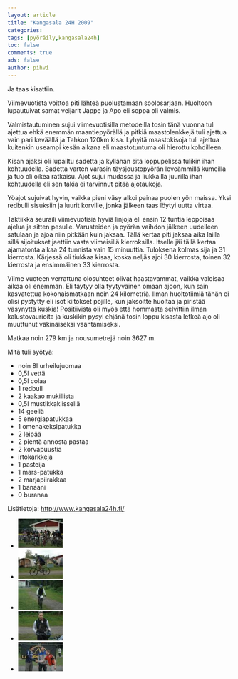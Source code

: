 ```yaml
---
layout: article
title: "Kangasala 24H 2009"
categories:
tags: [pyöräily,kangasala24h]
toc: false
comments: true
ads: false
author: pihvi
---
```


Ja taas kisattiin.

Viimevuotista voittoa piti lähteä puolustamaan soolosarjaan. Huoltoon
lupautuivat samat veijarit Jappe ja Apo eli soppa oli valmis.

Valmistautuminen sujui viimevuotisilla metodeilla tosin tänä vuonna tuli
ajettua ehkä enemmän maantiepyörällä ja pitkiä maastolenkkejä tuli
ajettua vain pari keväällä ja Tahkon 120km kisa. Lyhyitä maastokisoja
tuli ajettua kuitenkin useampi kesän aikana eli maastotuntuma oli
hierottu kohdilleen.

Kisan ajaksi oli lupailtu sadetta ja kyllähän sitä loppupelissä tulikin
ihan kohtuudella. Sadetta varten varasin täysjoustopyörän leveämmillä
kumeilla ja tuo oli oikea ratkaisu. Ajot sujui mudassa ja liukkailla
juurilla ihan kohtuudella eli sen takia ei tarvinnut pitää ajotaukoja.

Yöajot sujuivat hyvin, vaikka pieni väsy alkoi painaa puolen yön maissa.
Yksi redbulli sisuksiin ja luurit korville, jonka jälkeen taas löytyi
uutta virtaa.

Taktiikka seuraili viimevuotisia hyviä linjoja eli ensin 12 tuntia
leppoisaa ajelua ja sitten pesulle. Varusteiden ja pyörän vaihdon
jälkeen uudelleen satulaan ja ajoa niin pitkään kuin jaksaa. Tällä
kertaa piti jaksaa aika lailla sillä sijoitukset jaettiin vasta
viimeisillä kierroksilla. Itselle jäi tällä kertaa ajamatonta aikaa 24
tunnista vain 15 minuuttia. Tuloksena kolmas sija ja 31 kierrosta.
Kärjessä oli tiukkaa kisaa, koska neljäs ajoi 30 kierrosta, toinen 32
kierrosta ja ensimmäinen 33 kierrosta.

Viime vuoteen verrattuna olosuhteet olivat haastavammat, vaikka valoisaa
aikaa oli enemmän. Eli täytyy olla tyytyväinen omaan ajoon, kun sain
kasvatettua kokonaismatkaan noin 24 kilometriä. Ilman huoltotiimiä tähän
ei olisi pystytty eli isot kiitokset pojille, kun jaksoitte huoltaa ja
piristää väsynyttä kuskia! Positiivista oli myös että hommasta
selvittiin ilman kalustovaurioita ja kuskikin pysyi ehjänä tosin loppu
kisasta letkeä ajo oli muuttunut väkinäiseksi vääntämiseksi.

Matkaa noin 279 km ja nousumetrejä noin 3627 m.

Mitä tuli syötyä:

-   noin 8l urheilujuomaa
-   0,5l vettä
-   0,5l colaa
-   1 redbull
-   2 kaakao mukillista
-   0,5l mustikkakiisseliä
-   14 geeliä
-   5 energiapatukkaa
-   1 omenakeksipatukka
-   2 leipää
-   2 pientä annosta pastaa
-   2 korvapuustia
-   irtokarkkeja
-   1 pasteija
-   1 mars-patukka
-   2 marjapiirakkaa
-   1 banaani
-   0 buranaa

Lisätietoja: <http://www.kangasala24h.fi/>

<div class="image-gallery" markdown="1">

-   [![](/images/kangasala-24h-2009/Thumbnails/DSC_2160.JPG)](/images/kangasala-24h-2009/DSC_2160.JPG)
-   [![](/images/kangasala-24h-2009/Thumbnails/DSC_2166.JPG)](/images/kangasala-24h-2009/DSC_2166.JPG)
-   [![](/images/kangasala-24h-2009/Thumbnails/DSC_2174.JPG)](/images/kangasala-24h-2009/DSC_2174.JPG)
-   [![](/images/kangasala-24h-2009/Thumbnails/DSC_2181.JPG)](/images/kangasala-24h-2009/DSC_2181.JPG)
-   [![](/images/kangasala-24h-2009/Thumbnails/DSC_2182.JPG)](/images/kangasala-24h-2009/DSC_2182.JPG)

</div>
